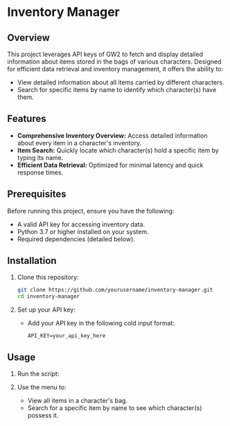 # Inventory Manager

## Overview
This project leverages API keys of GW2 to fetch and display detailed information about items stored in the bags of various characters. Designed for efficient data retrieval and inventory management, it offers the ability to:

- View detailed information about all items carried by different characters.
- Search for specific items by name to identify which character(s) have them.

## Features
- **Comprehensive Inventory Overview:** Access detailed information about every item in a character's inventory.
- **Item Search:** Quickly locate which character(s) hold a specific item by typing its name.
- **Efficient Data Retrieval:** Optimized for minimal latency and quick response times.

## Prerequisites
Before running this project, ensure you have the following:

- A valid API key for accessing inventory data.
- Python 3.7 or higher installed on your system.
- Required dependencies (detailed below).

## Installation

1. Clone this repository:
   ```bash
   git clone https://github.com/yourusername/inventory-manager.git
   cd inventory-manager
   ```

2. Set up your API key:
   - Add your API key in the following cold input format:
     ```env
     API_KEY=your_api_key_here
     ```

## Usage

1. Run the script:

2. Use the menu to:
   - View all items in a character's bag.
   - Search for a specific item by name to see which character(s) possess it.
